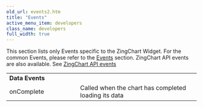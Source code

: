 ```yaml
---
old_url: events2.htm
title: "Events"
active_menu_item: developers
class_name: developers
full_width: true
---
```



This section lists only Events specific to the ZingChart Widget. For the common Events, please refer to the [Events](/developers/documentation/product-guide/widget-properties-events/events/) section. ZingChart API events are also available. See [ZingChart API events](/developers/documentation/product-guide/advanced-important-widgets/zing-charts/events3)

<table>
<tr>
<td width="151">
  <strong>Data Events</strong>

</td>
<td width="23">
</td>
<td width="364">
</td>
</tr>
<tr>
<td width="151">
onComplete

</td>
<td width="23">
</td>
<td width="364">
Called when the chart has completed loading its data

</td>
</tr>
</table>
